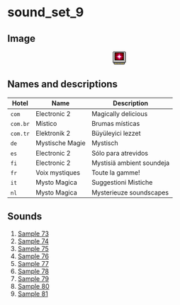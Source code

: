 # sound_set_9

## Image

<div align="center">

![sound_set_9](../uploads/imgs/09.gif)

</div>

## Names and descriptions

| Hotel | Name | Description |
|-|-|-|
| `com` | Electronic 2 | Magically delicious |
| `com.br` | Místico | Brumas místicas |
| `com.tr` | Elektronik 2 | Büyüleyici lezzet |
| `de` | Mystische Magie | Mystisch |
| `es` | Electronic 2 | Sólo para atrevidos |
| `fi` | Electronic 2 | Mystisiä ambient soundeja |
| `fr` | Voix mystiques | Toute la gamme! |
| `it` | Mysto Magica | Suggestioni Mistiche |
| `nl` | Mysto Magica | Mysterieuze soundscapes |

## Sounds

1. [Sample 73](../uploads/sounds/sound_machine_sample_73.mp3)
1. [Sample 74](../uploads/sounds/sound_machine_sample_74.mp3)
1. [Sample 75](../uploads/sounds/sound_machine_sample_75.mp3)
1. [Sample 76](../uploads/sounds/sound_machine_sample_76.mp3)
1. [Sample 77](../uploads/sounds/sound_machine_sample_77.mp3)
1. [Sample 78](../uploads/sounds/sound_machine_sample_78.mp3)
1. [Sample 79](../uploads/sounds/sound_machine_sample_79.mp3)
1. [Sample 80](../uploads/sounds/sound_machine_sample_80.mp3)
1. [Sample 81](../uploads/sounds/sound_machine_sample_81.mp3)